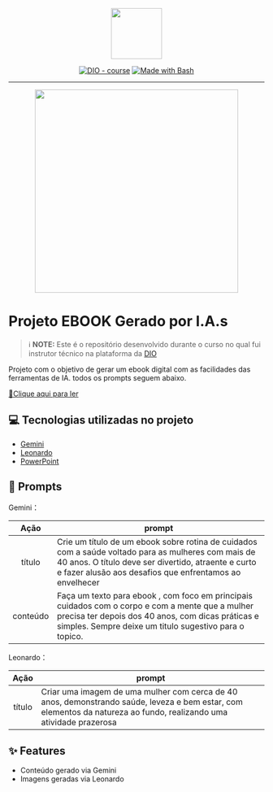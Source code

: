 <p align="center">
    <img width="100" src=".github/assets/banner.png">
</p>


<p align="center">
<a href="https://dio.me/"><img src="https://img.shields.io/badge/DIO-Course-28DA77?logo=youtube" alt="DIO - course"></a>
<a href="https://www.gnu.org/software/bash/" title="Go to Bash homepage"><img src="https://img.shields.io/badge/Prompt-Project-blue?logo=gnu-bash&amp;logoColor=white" alt="Made with Bash"></a></p>

-------


<p align="center">
<img 
    src="./assets/cover.png"
    width="400"  
/>
</p>

# Projeto EBOOK Gerado por I.A.s


 > ℹ️ **NOTE:** Este é o repositório desenvolvido durante o curso no qual fui instrutor técnico na plataforma da [DIO](https://dio.me)

Projeto com o objetivo de gerar um ebook digital com as facilidades das ferramentas de IA. todos os prompts
seguem abaixo.

<a href="https://github.com/felipeAguiarCode/prompts-recipe-to-create-a-ebook/blob/main/output/ebook%20-%20css%20jedi%20output.pdf" title="View PDF now"> 📕Clique aqui para ler</a>

## 💻 Tecnologias utilizadas no projeto

- [Gemini](https://gemini.google.com) 
- [Leonardo](https://app.leonardo.ai)
- [PowerPoint](https://www.microsoft.com/en/microsoft-365/powerpoint)

## 🧠 Prompts


Gemini：

|   Ação   | prompt                                                                                                                                                                                                                                                                         |
| :------: | ------------------------------------------------------------------------------------------------------------------------------------------------------------------------------------------------------------------------------------------------------------------------------ |
|  título  |Crie um título de um ebook sobre rotina de cuidados com a saúde voltado para as mulheres com mais de 40 anos. O título deve ser divertido, atraente e curto e fazer alusão aos desafios que enfrentamos ao envelhecer                                                      |
| conteúdo | Faça um texto para ebook , com foco em principais cuidados com o corpo e com a mente que a mulher precisa ter depois dos 40 anos, com dicas práticas e simples. Sempre deixe um titulo sugestivo para o topico. 


Leonardo：

|  Ação  | prompt                                                                                 |
| :----: | -------------------------------------------------------------------------------------- |
| título |Criar uma imagem de uma mulher com cerca de 40 anos, demonstrando saúde, leveza e bem estar, com elementos da natureza ao fundo, realizando uma atividade prazerosa|

## ✨ Features

- Conteúdo gerado via Gemini
- Imagens geradas via Leonardo


